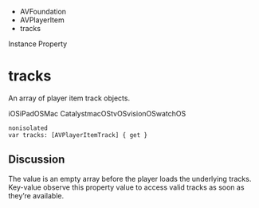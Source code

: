 

- AVFoundation
- AVPlayerItem
-  tracks 

Instance Property

# tracks

An array of player item track objects.

iOSiPadOSMac CatalystmacOStvOSvisionOSwatchOS

``` source
nonisolated
var tracks: [AVPlayerItemTrack] { get }
```

## Discussion

The value is an empty array before the player loads the underlying tracks. Key-value observe this property value to access valid tracks as soon as they’re available.


